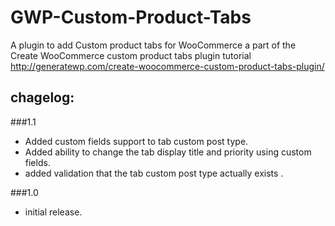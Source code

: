GWP-Custom-Product-Tabs
=======================

A plugin to add Custom product tabs for WooCommerce a part of the Create WooCommerce custom product tabs plugin tutorial  http://generatewp.com/create-woocommerce-custom-product-tabs-plugin/


chagelog:
---------
###1.1
* Added custom fields support to tab custom post type.
* Added ability to change the tab display title and priority using custom fields.
* added validation that the tab custom post type actually exists .

###1.0
* initial release.